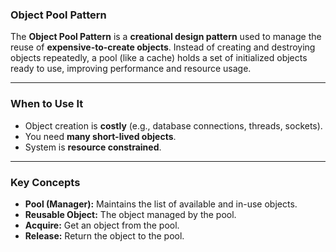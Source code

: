 ###  Object Pool Pattern 

The **Object Pool Pattern** is a **creational design pattern** used to manage the reuse of **expensive-to-create objects**. Instead of creating and destroying objects repeatedly, a pool (like a cache) holds a set of initialized objects ready to use, improving performance and resource usage.

---

###  When to Use It
- Object creation is **costly** (e.g., database connections, threads, sockets).
- You need **many short-lived objects**.
- System is **resource constrained**.

---

###  Key Concepts
- **Pool (Manager):** Maintains the list of available and in-use objects.
- **Reusable Object:** The object managed by the pool.
- **Acquire:** Get an object from the pool.
- **Release:** Return the object to the pool.